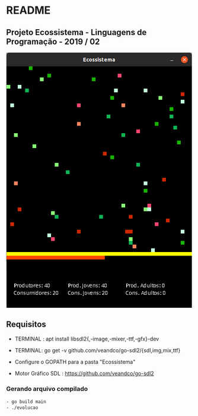 # README

## Projeto Ecossistema - Linguagens de Programação - 2019 / 02


![Ecossistema - Simulação de Competição de Recursos](https://github.com/luandkg/Ecossistema/blob/master/assets/prints/EcossistemaP1.png)


## Requisitos

 - TERMINAL : apt install libsdl2{,-image,-mixer,-ttf,-gfx}-dev
 - TERMINAL: go get -v github.com/veandco/go-sdl2/{sdl,img,mix,ttf}
 - Configure o GOPATH para a pasta "Ecossistema"

 - Motor Gráfico SDL : https://github.com/veandco/go-sdl2 


### Gerando arquivo compilado
    - go build main
    - ./evolucao
